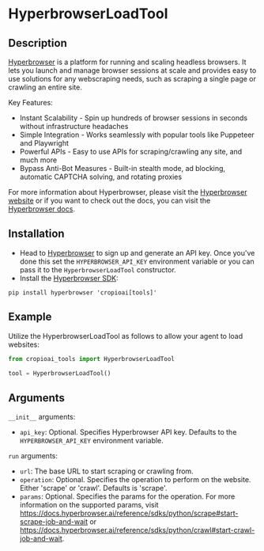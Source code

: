 # HyperbrowserLoadTool

## Description

[Hyperbrowser](https://hyperbrowser.ai) is a platform for running and scaling headless browsers. It lets you launch and manage browser sessions at scale and provides easy to use solutions for any webscraping needs, such as scraping a single page or crawling an entire site.

Key Features:
- Instant Scalability - Spin up hundreds of browser sessions in seconds without infrastructure headaches
- Simple Integration - Works seamlessly with popular tools like Puppeteer and Playwright
- Powerful APIs - Easy to use APIs for scraping/crawling any site, and much more
- Bypass Anti-Bot Measures - Built-in stealth mode, ad blocking, automatic CAPTCHA solving, and rotating proxies

For more information about Hyperbrowser, please visit the [Hyperbrowser website](https://hyperbrowser.ai) or if you want to check out the docs, you can visit the [Hyperbrowser docs](https://docs.hyperbrowser.ai).

## Installation

- Head to [Hyperbrowser](https://app.hyperbrowser.ai/) to sign up and generate an API key. Once you've done this set the `HYPERBROWSER_API_KEY` environment variable or you can pass it to the `HyperbrowserLoadTool` constructor.
- Install the [Hyperbrowser SDK](https://github.com/hyperbrowserai/python-sdk):

```
pip install hyperbrowser 'cropioai[tools]'
```

## Example

Utilize the HyperbrowserLoadTool as follows to allow your agent to load websites:

```python
from cropioai_tools import HyperbrowserLoadTool

tool = HyperbrowserLoadTool()
```

## Arguments

`__init__` arguments:
- `api_key`: Optional. Specifies Hyperbrowser API key. Defaults to the `HYPERBROWSER_API_KEY` environment variable.

`run` arguments:
- `url`: The base URL to start scraping or crawling from.
- `operation`: Optional. Specifies the operation to perform on the website. Either 'scrape' or 'crawl'. Defaults is 'scrape'.
- `params`: Optional. Specifies the params for the operation. For more information on the supported params, visit https://docs.hyperbrowser.ai/reference/sdks/python/scrape#start-scrape-job-and-wait or https://docs.hyperbrowser.ai/reference/sdks/python/crawl#start-crawl-job-and-wait.
